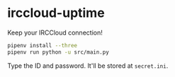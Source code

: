 irccloud-uptime
===============
Keep your IRCCloud connection!

```bash
pipenv install --three
pipenv run python -u src/main.py
```

Type the ID and password. It'll be stored at `secret.ini`.
